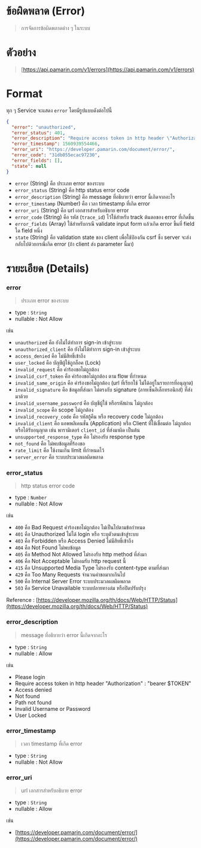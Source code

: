 # ข้อผิดพลาด (Error) 

> การจัดการข้อผิดพลาดต่าง ๆ ในระบบ

# ตัวอย่าง
> [https://api.pamarin.com/v1/errors](https://api.pamarin.com/v1/errors)

# Format 
ทุก ๆ Service จะแสดง `error` โดยมีรูปแบบดังต่อไปนี้

```json
{
  "error": "unauthorized",
  "error_status": 401,
  "error_description": "Require access token in http header \"Authorization\" : \"bearer $TOKEN\"",
  "error_timestamp": 1560939554466,
  "error_uri": "https://developer.pamarin.com/document/error/",
  "error_code": "31db055ecac97230",
  "error_fields": [],
  "state": null
}
```
- `error` (String) คือ ประเภท error ของระบบ
- `error_status` (String) คือ http status error code 
- `error_description` (String) คือ message ที่อธิบายว่า error นี้เกิดจากอะไร  
- `error_timestamp` (Number) คือ เวลา timestamp ที่เกิด error
- `error_uri` (String) คือ url เอกสารสำหรับอธิบาย error 
- `error_code` (String) คือ รหัส (`trace_id`) ไว้ใช้สำหรับ track ต้นตอของ error ที่เกิดขึ้น 
- `error_fields` (Array) ใช้สำหรับกรณี validate input form แล้วเกิด error ขึ้นที่ field ใด field หนึ่ง
- `state` (String) คือ validation state ของ client เพื่อใช้ป้องกัน csrf ซึ่ง server จะส่งกลับไปด้วยกรณีเกิด error (ถ้า client ส่ง parameter นี้มา)

# รายะเอียด (Details)

### error

> ประเภท error ของระบบ

- type : `String`
- nullable : Not Allow 

เช่น 
- `unauthorized` คือ ยังไม่ได้ทำการ sign-in เข้าสู่ระบบ  
- `unauthorized_client` คือ ยังไม่ได้ทำการ sign-in เข้าสู่ระบบ   
- `access_denied` คือ ไม่มีสิทธิ์เข้าถึง
- `user_locked` คือ บัญชีผู้ใช้ถูกล็อค (Lock)
- `invalid_request` คือ คำร้องขอไม่ถูกต้อง  
- `invalid_csrf_token` คือ คำร้องขอไม่ถูกต้อง ตาม flow ที่กำหนด  
- `invalid_same_origin` คือ คำร้องขอไม่ถูกต้อง (url ที่เรียกใช้ ไม่ได้อยู่ในรายการที่อนุญาต) 
- `invalid_signature` คือ ข้อมูลที่ส่งมา ไม่ตรงกับ signature (ลายเซ็นอิเล็กทรอนิกส์) ที่ส่งมาด้วย 
- `invalid_username_password` คือ บัญชีผู้ใช้ หรือรหัสผ่าน ไม่ถูกต้อง
- `invalid_scope` คือ scope ไม่ถูกต้อง  
- `invalid_recovery_code` คือ รหัสกู้คืน หรือ recovery code ไม่ถูกต้อง 
- `invalid_client` คือ แอพพลิเคนชั่น (Application) หรือ Client ที่ใช้เชื่อมต่อ ไม่ถูกต้องหรือได้รับอนุญาต เช่น พารามิเตอร์ `client_id` ที่ส่งมาผิด เป็นต้น 
- `unsupported_response_type` คือ ไม่รองรับ response type  
- `not_found` คือ ไม่พบข้อมูลที่ร้องขอ 
- `rate_limit` คือ ใช้งานเกิน limit ที่กำหนดไว้ 
- `server_error` คือ ระบบประมวลผลผิดพลาด  

### error_status

> http status error code 

- type : `Number` 
- nullable : Not Allow   

เช่น 
- `400` คือ Bad Request คำร้องขอไม่ถูกต้อง ไม่เป็นไปตามข้อกำหนด 
- `401` คือ Unauthorized ไม่ได้ login หรือ ระบุตัวตนเข้าสู่ระบบ 
- `403` คือ Forbidden หรือ Access Denied ไม่มีสิทธิ์เข้าถึง 
- `404` คือ Not Found ไม่พบข้อมูล 
- `405` คือ Method Not Allowed ไม่รองรับ http method ที่ส่งมา
- `406` คือ Not Acceptable ไม่ยอมรับ http request นี้ 
- `415` คือ Unsupported Media Type ไม่รองรับ content-type ตามที่ส่งมา 
- `429` คือ Too Many Requests จำนวนคำขอมากเกินไป 
- `500` คือ Internal Server Error ระบบประมวลผลผิดพลาด   
- `503` คือ Service Unavailable ระบบปลายทางล่ม หรือปิดปรับปรุง 

Reference : [https://developer.mozilla.org/th/docs/Web/HTTP/Status](https://developer.mozilla.org/th/docs/Web/HTTP/Status)

### error_description 

> message ที่อธิบายว่า error นี้เกิดจากอะไร

- type : `String`
- nullable : Allow

เช่น

- Please login 
- Require access token in http header \"Authorization\" : \"bearer $TOKEN\" 
- Access denied  
- Not found 
- Path not found 
- Invalid Username or Password 
- User Locked 

### error_timestamp  

> เวลา timestamp ที่เกิด error  

- type : `String`
- nullable : Not Allow

### error_uri  

> url เอกสารสำหรับอธิบาย error  

- type : `String`
- nullable : Allow  

เช่น  

- [https://developer.pamarin.com/document/error/](https://developer.pamarin.com/document/error/) 
